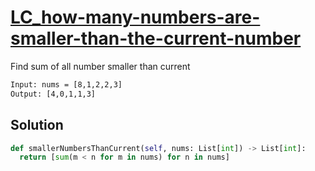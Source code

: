 # [LC_how-many-numbers-are-smaller-than-the-current-number](https://leetcode.com/problems/how-many-numbers-are-smaller-than-the-current-number)

Find sum of all number smaller than current

```txt
Input: nums = [8,1,2,2,3]
Output: [4,0,1,1,3]
```

## Solution

```py
def smallerNumbersThanCurrent(self, nums: List[int]) -> List[int]:
  return [sum(m < n for m in nums) for n in nums]
```
